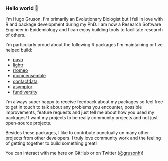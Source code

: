 ### Hello world :wave:

I'm Hugo Gruson. I'm primarily an Evolutionary Biologist but I fell in love with R and package development during my PhD. I am now a Research Software Engineer in Epidemiology and I can enjoy building tools to facilitate research of others.

I'm particularly proud about the following R packages I'm maintaining or I've helped build:

- [pavo](https://github.com/rmaia/pavo)
- [lightr](https://github.com/ropensci/lightr)
- [rromeo](https://github.com/ropensci/rromeo)
- [mcmcensemble](https://github.com/bisaloo/mcmcensemble)
- [contactdata](https://github.com/bisaloo/contactdata)
- [asymptor](https://github.com/bisaloo/asymptor)
- [fundiversity](https://github.com/bisaloo/fundiversity)

I'm always super happy to receive feedback about my packages so feel free to get in touch to talk about any problems you encounter, possible improvements, feature requests and just tell me about how you used my packages! I want my projects to be really community projects and not just open-source projects.

Besides these packages, I like to contribute punctually on many other projects from other developers. I truly love community work and the feeling of getting together to build something great!

You can interact with me here on GitHub or on Twitter ([@grusonh](https://twitter.com/grusonh))!

